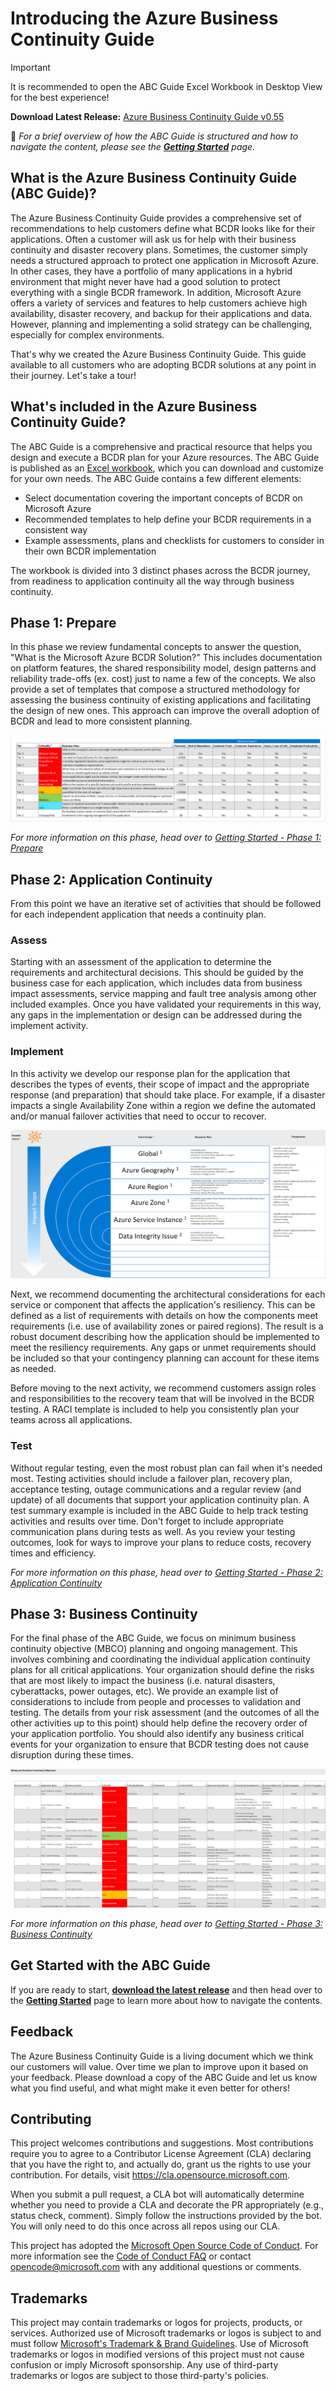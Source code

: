 # Introducing the Azure Business Continuity Guide

> [!IMPORTANT]
> It is recommended to open the ABC Guide Excel Workbook in Desktop View for the best experience!

**Download Latest Release:** [Azure Business Continuity Guide v0.55](https://github.com/Azure/BusinessContinuityGuide/releases/download/v0.55/ABCG.v0.55.xlsx)

📢 *For a brief overview of how the ABC Guide is structured and how to navigate the content, please see the **[Getting Started](getting-started.md)** page.*

## What is the Azure Business Continuity Guide (ABC Guide)?

The Azure Business Continuity Guide provides a comprehensive set of recommendations to help customers define what BCDR looks like for their applications. Often a customer will ask us for help with their business continuity and disaster recovery plans. Sometimes, the customer simply needs a structured approach to protect one application in Microsoft Azure. In other cases, they have a portfolio of many applications in a hybrid environment that might never have had a good solution to protect everything with a single BCDR framework. In addition, Microsoft Azure offers a variety of services and features to help customers achieve high availability, disaster recovery, and backup for their applications and data. However, planning and implementing a solid strategy can be challenging, especially for complex environments.

That's why we created the Azure Business Continuity Guide. This guide available to all customers who are adopting BCDR solutions at any point in their journey. Let's take a tour!

## What's included in the Azure Business Continuity Guide?

The ABC Guide is a comprehensive and practical resource that helps you design and execute a BCDR plan for your Azure resources. The ABC Guide is published as an [Excel workbook](https://github.com/Azure/BusinessContinuityGuide/releases/download/v0.55/ABCG.v0.55.xlsx), which you can download and customize for your own needs. The ABC Guide contains a few different elements:

- Select documentation covering the important concepts of BCDR on Microsoft Azure
- Recommended templates to help define your BCDR requirements in a consistent way
- Example assessments, plans and checklists for customers to consider in their own BCDR implementation

The workbook is divided into 3 distinct phases across the BCDR journey, from readiness to application continuity all the way through business continuity.

## Phase 1: Prepare

In this phase we review fundamental concepts to answer the question, "What is the Microsoft Azure BCDR Solution?" This includes documentation on platform features, the shared responsibility model, design patterns and reliability trade-offs (ex. cost) just to name a few of the concepts. We also provide a set of templates that compose a structured methodology for assessing the business continuity of existing applications and facilitating the design of new ones. This approach can improve the overall adoption of BCDR and lead to more consistent planning.

![Phase 1 - Criticality Definitions](media/Prepare-Criticality_Definitions.png)

*For more information on this phase, head over to [Getting Started - Phase 1: Prepare](getting-started.md#phase-1-prepare)*

## Phase 2: Application Continuity

From this point we have an iterative set of activities that should be followed for each independent application that needs a continuity plan.

### Assess

Starting with an assessment of the application to determine the requirements and architectural decisions. This should be guided by the business case for each application, which includes data from business impact assessments, service mapping and fault tree analysis among other included examples. Once you have validated your requirements in this way, any gaps in the implementation or design can be addressed during the implement activity.

### Implement

In this activity we develop our response plan for the application that describes the types of events, their scope of impact and the appropriate response (and preparation) that should take place. For example, if a disaster impacts a single Availability Zone within a region we define the automated and/or manual failover activities that need to occur to recover.

![Phase 2 - Impact Scope](media/Implement-Impact_Scope.png)

Next, we recommend documenting the architectural considerations for each service or component that affects the application's resiliency. This can be defined as a list of requirements with details on how the components meet requirements (i.e. use of availability zones or paired regions). The result is a robust document describing how the application should be implemented to meet the resiliency requirements. Any gaps or unmet requirements should be included so that your contingency planning can account for these items as needed.

Before moving to the next activity, we recommend customers assign roles and responsibilities to the recovery team that will be involved in the BCDR testing. A RACI template is included to help you consistently plan your teams across all applications.

### Test

Without regular testing, even the most robust plan can fail when it's needed most. Testing activities should include a failover plan, recovery plan, acceptance testing, outage communications and a regular review (and update) of all documents that support your application continuity plan. A test summary example is included in the ABC Guide to help track testing activities and results over time. Don't forget to include appropriate communication plans during tests as well. As you review your testing outcomes, look for ways to improve your plans to reduce costs, recovery times and efficiency.

*For more information on this phase, head over to [Getting Started - Phase 2: Application Continuity](getting-started.md#phase-2-application-continuity)*

## Phase 3: Business Continuity

For the final phase of the ABC Guide, we focus on minimum business continuity objective (MBCO) planning and ongoing management. This involves combining and coordinating the individual application continuity plans for all critical applications.  Your organization should define the risks that are most likely to impact the business (i.e. natural disasters, cyberattacks, power outages, etc). We provide an example list of considerations to include from people and processes to validation and testing. The details from your risk assessment (and the outcomes of all the other activities up to this point) should help define the recovery order of your application portfolio. You should also identify any business critical events for your organization to ensure that BCDR testing does not cause disruption during these times.

![Phase 3 - Application Recovery Order](media/Business_Continuity-Minimum_Business_Continuity_Objective.png)

*For more information on this phase, head over to [Getting Started - Phase 3: Business Continuity](getting-started.md#phase-3-business-continuity)*

## Get Started with the ABC Guide

If you are ready to start, **[download the latest release](https://github.com/Azure/BusinessContinuityGuide/releases)** and then head over to the **[Getting Started](getting-started.md)** page to learn more about how to navigate the contents.


## Feedback
The Azure Business Continuity Guide is a living document which we think our customers will value. Over time we plan to improve upon it based on your feedback. Please download a copy of the ABC Guide and let us know what you find useful, and what might make it even better for others!

## Contributing

This project welcomes contributions and suggestions.  Most contributions require you to agree to a
Contributor License Agreement (CLA) declaring that you have the right to, and actually do, grant us
the rights to use your contribution. For details, visit https://cla.opensource.microsoft.com.

When you submit a pull request, a CLA bot will automatically determine whether you need to provide
a CLA and decorate the PR appropriately (e.g., status check, comment). Simply follow the instructions
provided by the bot. You will only need to do this once across all repos using our CLA.

This project has adopted the [Microsoft Open Source Code of Conduct](https://opensource.microsoft.com/codeofconduct/).
For more information see the [Code of Conduct FAQ](https://opensource.microsoft.com/codeofconduct/faq/) or
contact [opencode@microsoft.com](mailto:opencode@microsoft.com) with any additional questions or comments.

## Trademarks

This project may contain trademarks or logos for projects, products, or services. Authorized use of Microsoft 
trademarks or logos is subject to and must follow 
[Microsoft's Trademark & Brand Guidelines](https://www.microsoft.com/en-us/legal/intellectualproperty/trademarks/usage/general).
Use of Microsoft trademarks or logos in modified versions of this project must not cause confusion or imply Microsoft sponsorship.
Any use of third-party trademarks or logos are subject to those third-party's policies.
